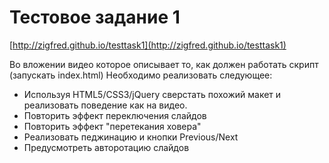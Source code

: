 # Тестовое задание 1

[http://zigfred.github.io/testtask1](http://zigfred.github.io/testtask1)

Во вложении видео которое описывает то, как должен работать скрипт
(запускать index.html) Необходимо реализовать следующее:

* Используя HTML5/CSS3/jQuery сверстать похожий макет и реализовать поведение как на видео.
* Повторить эффект переключения слайдов
* Повторить эффект "перетекания ховера"
* Реализовать педжинацию и кнопки Previous/Next
* Предусмотреть авторотацию слайдов